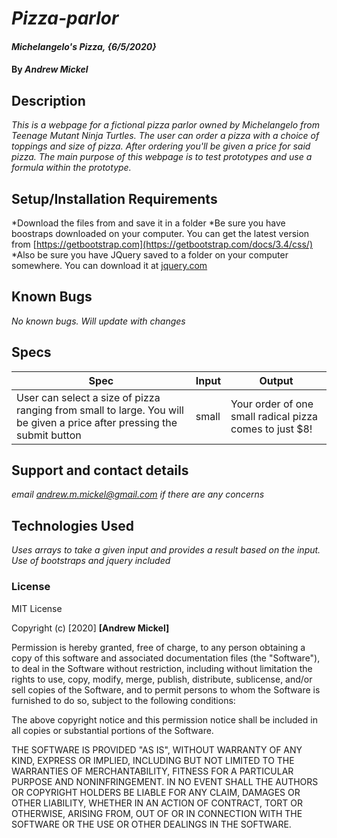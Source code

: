 # _Pizza-parlor_

#### _Michelangelo's Pizza, {6/5/2020}_

#### By _**Andrew Mickel**_

## Description

_This is a webpage for a fictional pizza parlor owned by Michelangelo from Teenage Mutant Ninja Turtles. The user can order a pizza with a choice of toppings and size of pizza. After ordering you'll be given a price for said pizza._
_The main purpose of this webpage is to test prototypes and use a formula within the prototype._

## Setup/Installation Requirements

*Download the files from []() and save it in a folder
*Be sure you have boostraps downloaded on your computer. You can get the latest version from [https://getbootstrap.com](https://getbootstrap.com/docs/3.4/css/)
*Also be sure you have JQuery saved to a folder on your computer somewhere. You can download it at [jquery.com](jquery.com/download/)

## Known Bugs

_No known bugs. Will update with changes_

## Specs
|Spec|Input|Output|
|----|------|------|
|User can select a size of pizza ranging from small to large. You will be given a price after pressing the submit button|small|Your order of one small radical pizza comes to just $8!|

## Support and contact details

_email andrew.m.mickel@gmail.com if there are any concerns_

## Technologies Used

_Uses arrays to take a given input and provides a result based on the input. Use of bootstraps and jquery included_

### License

MIT License

Copyright (c) [2020] **[Andrew Mickel]**

Permission is hereby granted, free of charge, to any person obtaining a copy
of this software and associated documentation files (the "Software"), to deal
in the Software without restriction, including without limitation the rights
to use, copy, modify, merge, publish, distribute, sublicense, and/or sell
copies of the Software, and to permit persons to whom the Software is
furnished to do so, subject to the following conditions:

The above copyright notice and this permission notice shall be included in all
copies or substantial portions of the Software.

THE SOFTWARE IS PROVIDED "AS IS", WITHOUT WARRANTY OF ANY KIND, EXPRESS OR
IMPLIED, INCLUDING BUT NOT LIMITED TO THE WARRANTIES OF MERCHANTABILITY,
FITNESS FOR A PARTICULAR PURPOSE AND NONINFRINGEMENT. IN NO EVENT SHALL THE
AUTHORS OR COPYRIGHT HOLDERS BE LIABLE FOR ANY CLAIM, DAMAGES OR OTHER
LIABILITY, WHETHER IN AN ACTION OF CONTRACT, TORT OR OTHERWISE, ARISING FROM,
OUT OF OR IN CONNECTION WITH THE SOFTWARE OR THE USE OR OTHER DEALINGS IN THE
SOFTWARE.